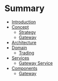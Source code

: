 # Summary

* [Introduction](README.md)
* [Concept](concept/0.index.md)
  * [Strategy](concept/strategy.md)
  * [Gateway](concpet/gateway.md)
* [Architecture](./architecture.md)
* [Domain](model/index.md)
  * [Trading](model/trading.md)
* [Services]()
  * [Gateway Service](services/gateway_service.md)
* [Components]()
  * [Gateway](gateway/0.index.md)
